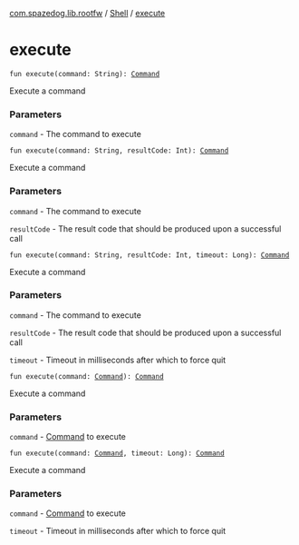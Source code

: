 [com.spazedog.lib.rootfw](../index.md) / [Shell](index.md) / [execute](.)

# execute

`fun execute(command: String): `[`Command`](../-command/index.md)

Execute a command

### Parameters

`command` - The command to execute

`fun execute(command: String, resultCode: Int): `[`Command`](../-command/index.md)

Execute a command

### Parameters

`command` - The command to execute

`resultCode` - The result code that should be produced upon a successful call

`fun execute(command: String, resultCode: Int, timeout: Long): `[`Command`](../-command/index.md)

Execute a command

### Parameters

`command` - The command to execute

`resultCode` - The result code that should be produced upon a successful call

`timeout` - Timeout in milliseconds after which to force quit

`fun execute(command: `[`Command`](../-command/index.md)`): `[`Command`](../-command/index.md)

Execute a command

### Parameters

`command` - [Command](../-command/index.md) to execute

`fun execute(command: `[`Command`](../-command/index.md)`, timeout: Long): `[`Command`](../-command/index.md)

Execute a command

### Parameters

`command` - [Command](../-command/index.md) to execute

`timeout` - Timeout in milliseconds after which to force quit